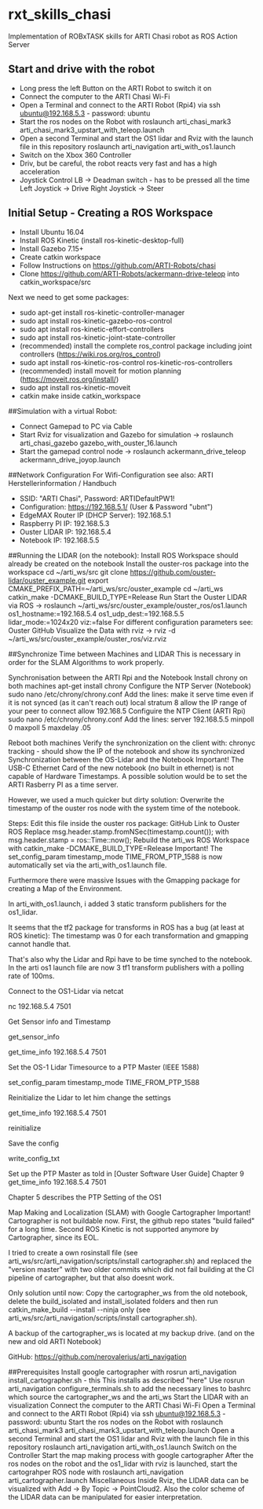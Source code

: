 # rxt_skills_chasi
Implementation of ROBxTASK skills for ARTI Chasi robot as ROS Action Server

## Start and drive with the robot
- Long press the left Button on the ARTI Robot to switch it on
- Connect the computer to the ARTI Chasi Wi-Fi
- Open a Terminal and connect to the ARTI Robot (Rpi4) via ssh ubuntu@192.168.5.3 - password: ubuntu
- Start the ros nodes on the Robot with roslaunch arti_chasi_mark3 arti_chasi_mark3_upstart_with_teleop.launch
- Open a second Terminal and start the OS1 lidar and Rviz with the launch file in this repository roslaunch arti_navigation arti_with_os1.launch
- Switch on the Xbox 360 Controller
- Driv, but be careful, the robot reacts very fast and has a high acceleration
- Joystick Control
LB  →  Deadman switch - has to be pressed all the time
Left Joystick  →  Drive
Right Joystick →  Steer


## Initial Setup - Creating a ROS Workspace
- Install Ubuntu 16.04
- Install ROS Kinetic (install ros-kinetic-desktop-full)
- Install Gazebo 7.15+
- Create catkin workspace
- Follow Instructions on https://github.com/ARTI-Robots/chasi
- Clone https://github.com/ARTI-Robots/ackermann-drive-teleop into catkin_workspace/src

Next we need to get some packages:
- sudo apt-get install ros-kinetic-controller-manager
- sudo apt install ros-kinetic-gazebo-ros-control
- sudo apt install ros-kinetic-effort-controllers
- sudo apt install ros-kinetic-joint-state-controller
- (recommended) install the complete ros_control package including joint controllers (https://wiki.ros.org/ros_control)
- sudo apt install ros-kinetic-ros-control ros-kinetic-ros-controllers
- (recommended) install moveit for motion planning (https://moveit.ros.org/install/)
- sudo apt install ros-kinetic-moveit
- catkin make inside catkin_workspace

##Simulation with a virtual Robot:
- Connect Gamepad to PC via Cable
- Start Rviz for visualization and Gazebo for simulation → roslaunch arti_chasi_gazebo gazebo_with_ouster_16.launch
- Start the gamepad control node → roslaunch ackermann_drive_teleop ackermann_drive_joyop.launch

##Network Configuration
For Wifi-Configuration see also: ARTI Herstellerinformation / Handbuch

- SSID: "ARTI Chasi", Password: ARTIDefaultPW1!
- Configuration: https://192.168.5.1/ (User & Password "ubnt")
- EdgeMAX Router IP (DHCP Server): 192.168.5.1
- Raspberry PI IP:    192.168.5.3
- Ouster LIDAR IP:   192.168.5.4
- Notebook IP:        192.168.5.5 

##Running the LIDAR (on the notebook):
Install
ROS Workspace should already be created on the notebook
Install the ouster-ros package into the workspace
cd ~/arti_ws/src
git clone https://github.com/ouster-lidar/ouster_example.git
export CMAKE_PREFIX_PATH=~/arti_ws/src/ouster_example
cd ~/arti_ws
catkin_make -DCMAKE_BUILD_TYPE=Release
Run
Start the Ouster LIDAR via ROS → roslaunch ~/arti_ws/src/ouster_example/ouster_ros/os1.launch os1_hostname:=192.168.5.4 os1_udp_dest:=192.168.5.5 lidar_mode:=1024x20 viz:=false
For different configuration parameters see: Ouster GitHub
Visualize the Data with rviz → rviz -d ~/arti_ws/src/ouster_example/ouster_ros/viz.rviz

##Synchronize Time between Machines and LIDAR
This is necessary in order for the SLAM Algorithms to work properly.

Synchronisation between the ARTI Rpi and the Notebook
Install chrony on both machines
apt-get install chrony
Configure the NTP Server (Notebook)
sudo nano /etc/chrony/chrony.conf
Add the lines:
make it serve time even if it is not synced (as it can't reach out)
local stratum 8
allow the IP range of your peer to connect
allow 192.168.5
Configuire the NTP Client (ARTI Rpi)
sudo nano /etc/chrony/chrony.conf
Add the lines:
server 192.168.5.5 minpoll 0 maxpoll 5 maxdelay .05


Reboot both machines
Verify the synchronization on the client with:
chronyc tracking - should show the IP of the notebook and show its synchronized
Synchronization between the OS-Lidar and the Notebook
Important!
The USB-C Ethernet Card of the new notebook (no built in ethernet) is not capable of Hardware Timestamps. A possible solution would be to set the ARTI Rasberry PI as a time server.

However, we used a much quicker but dirty solution: Overwrite the timestamp of the ouster ros node with the system time of the notebook.

Steps:
Edit this file inside the ouster ros package: GitHub Link to Ouster ROS
Replace msg.header.stamp.fromNSec(timestamp.count()); with msg.header.stamp = ros::Time::now();
Rebuild the arti_ws ROS Workspace with catkin_make -DCMAKE_BUILD_TYPE=Release
Important!
The set_config_param timestamp_mode TIME_FROM_PTP_1588 is now automatically set via the arti_with_os1.launch file.

Furthermore there were massive Issues with the Gmapping package for creating a Map of the Environment. 

In arti_with_os1.launch, i added 3 static transform publishers for the os1_lidar.

It seems that the tf2 package for transforms in ROS has a bug (at least at ROS kinetic): The timestamp was 0 for each transformation and gmapping cannot handle that. 

That's also why the Lidar and Rpi have to be time synched to the notebook. In the arti os1 launch file are now 3 tf1 transform publishers with a polling rate of 100ms.

Connect to the OS1-Lidar via netcat

nc 192.168.5.4 7501

Get Sensor info and Timestamp

get_sensor_info

get_time_info 192.168.5.4 7501

Set the OS-1 Lidar Timesource to a PTP Master (IEEE 1588)

set_config_param timestamp_mode TIME_FROM_PTP_1588

Reinitialize the Lidar to let him change the settings

get_time_info 192.168.5.4 7501

reinitialize

Save the config

write_config_txt

Set up the PTP Master as told in [Ouster Software User Guide] Chapter 9
get_time_info 192.168.5.4 7501

Chapter 5 describes the PTP Setting of the OS1 



Map Making and Localization (SLAM) with Google Cartographer
Important!
Cartographer is not buildable now. First, the github repo states "build failed" for a long time. Second ROS Kinetic is not supported anymore by Cartographer, since its EOL.

I tried to create a own rosinstall file (see arti_ws/src/arti_navigation/scripts/install cartographer.sh) and replaced the "version master" with two older commits which did not fail building at the CI pipeline of cartographer, but that also doesnt work.

Only solution until now: Copy the cartographer_ws from the old notebook, delete the build_isolated and install_isolated folders and then run catkin_make_build --install --ninja only (see arti_ws/src/arti_navigation/scripts/install cartographer.sh).

A backup of the cartographer_ws is located at my backup drive. (and on the new and old ARTI Notebook)



GitHub:
https://github.com/nerovalerius/arti_navigation

##Prerequisites
Install google cartographer with rosrun arti_navigation install_cartographer.sh - this This installs as described "here"
Use rosrun arti_navigation configure_terminals.sh to add the necessary lines to bashrc which source the cartographer_ws and the arti_ws
Start the LIDAR with an visualization
Connect the computer to the ARTI Chasi Wi-Fi
Open a Terminal and connect to the ARTI Robot (Rpi4) via ssh ubuntu@192.168.5.3 - password: ubuntu
Start the ros nodes on the Robot with roslaunch arti_chasi_mark3 arti_chasi_mark3_upstart_with_teleop.launch
Open a second Terminal and start the OS1 lidar and Rviz with the launch file in this repository roslaunch arti_navigation arti_with_os1.launch
Switch on the Controller
Start the map making process with google cartographer
After the ros nodes on the robot and the os1_lidar with rviz is launched, start the cartograhper ROS node with roslaunch arti_navigation arti_cartographer.launch
Miscellaneous
Inside Rviz, the LIDAR data can be visualized with Add → By Topic → PointCloud2. Also the color scheme of the LIDAR data can be manipulated for easier interpretation.
